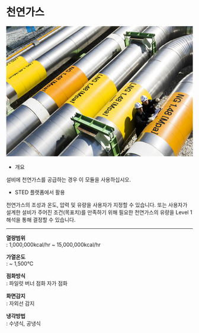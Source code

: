 # 천연가스

![천연가스](./ms-ng-01.png)

- 개요

설비에 천연가스를 공급하는 경우 이 모듈을 사용하십시오.

- STED 플랫폼에서 활용

천연가스의 조성과 온도, 압력 및 유량을 사용자가 지정할 수 있습니다. 또는 사용자가 설계한 설비가 주어진 조건(목표치)를 만족하기 위해 필요한 천연가스의 유량을 Level 1 해석을 통해 결정할 수 있습니다.

---

**열량범위**  
: 1,000,000kcal/hr ~ 15,000,000kcal/hr

**가열온도**  
: ~ 1,500℃

**점화방식**  
: 파일럿 버너 점화 자가 점화

**화면감지**  
: 자외선 감지

**냉각방법**  
: 수냉식, 공냉식
